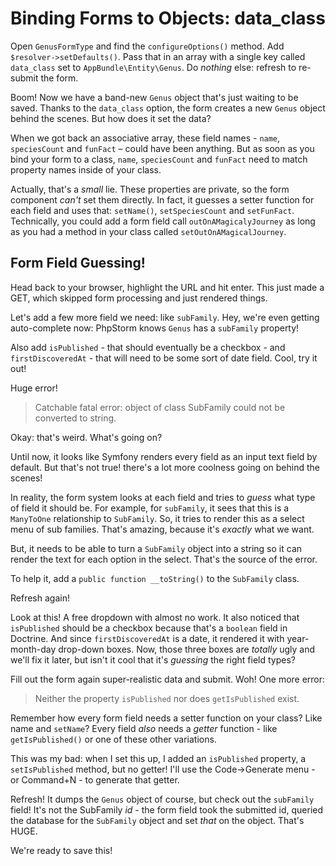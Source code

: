 # Binding Forms to Objects: data_class

Open `GenusFormType` and find the `configureOptions()` method. Add `$resolver->setDefaults()`.
Pass that in an array with a single key called `data_class` set to `AppBundle\Entity\Genus`.
Do *nothing* else: refresh to re-submit the form.

Boom! Now we have a band-new `Genus` object that's just waiting to be saved. Thanks
to the `data_class` option, the form creates a new `Genus` object behind the scenes.
But how does it set the data?

When we got back an associative array, these field names - `name`, `speciesCount`
and `funFact` – could have been anything. But as soon as you bind your form to a
class, `name`, `speciesCount` and `funFact` need to match property names inside of
your class.

Actually, that's a *small* lie. These properties are private, so the form component
*can't* set them directly. In fact, it guesses a setter function for each field and
uses that: `setName()`, `setSpeciesCount` and `setFunFact`. Technically, you could
add a form field call `outOnAMagicalyJourney` as long as you had a method in your class
called `setOutOnAMagicalJourney`.

## Form Field Guessing!

Head back to your browser, highlight the URL and hit enter. This just made a GET,
which skipped form processing and just rendered things.

Let's add a few more field we need: like `subFamily`. Hey, we're even getting auto-complete
now: PhpStorm knows `Genus` has a `subFamily` property!

Also add `isPublished` - that should eventually be a checkbox - and `firstDiscoveredAt` -
that will need to be some sort of date field. Cool, try it out!

Huge error!

> Catchable fatal error: object of class SubFamily could not be converted to string.

Okay: that's weird. What's going on?

Until now, it looks like Symfony renders every field as an input text field by default.
But that's not true! there's a lot more coolness going on behind the scenes!

In reality, the form system looks at each field and tries to *guess* what type of
field it should be. For example, for `subFamily`, it sees that this is a `ManyToOne`
relationship to `SubFamily`. So, it tries to render this as a select menu of sub families.
That's amazing, because it's *exactly* what we want.

But, it needs to be able to turn a `SubFamily` object into a string so it can render
the text for each option in the select. That's the source of the error.

To help it, add a `public function __toString()` to the `SubFamily` class.

Refresh again!

Look at this! A free dropdown with almost no work. It also noticed that `isPublished`
should be a checkbox because that's a `boolean` field in Doctrine. And since `firstDiscoveredAt`
is a date, it rendered it with year-month-day drop-down boxes. Now, those three
boxes are *totally* ugly and we'll fix it later, but isn't it cool that it's *guessing*
the right field types?

Fill out the form again super-realistic data and submit. Woh! One more error:

> Neither the property `isPublished` nor does `getIsPublished` exist.

Remember how every form field needs a setter function on your class? Like name and
`setName`? Every field *also* needs a *getter* function - like `getIsPublished()`
or one of these other variations. 

This was my bad: when I set this up, I added an `isPublished` property, a `setIsPublished`
method, but no getter! I'll use the Code->Generate menu - or Command+N - to generate
that getter.

Refresh! It dumps the `Genus` object of course, but check out the `subFamily` field!
It's not the SubFamily *id* - the form field took the submitted id, queried the
database for the `SubFamily` object and set *that* on the object. That's HUGE.

We're ready to save this!
